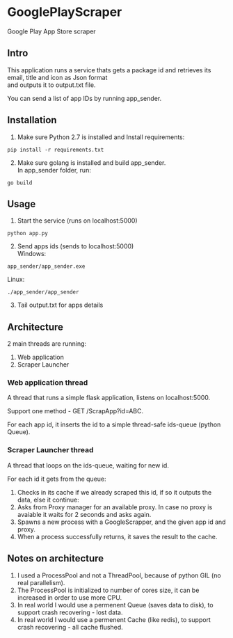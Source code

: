 # GooglePlayScraper
Google Play App Store scraper 

## Intro
This application runs a service thats gets a package id and retrieves its email, title and icon as Json format  <br />
and outputs it to output.txt file.

You can send a list of app IDs by running app_sender.



## Installation
1. Make sure Python 2.7 is installed and Install requirements:
```
pip install -r requirements.txt
```

2. Make sure golang is installed and build app_sender.  <br />
In app_sender folder, run:
```
go build
```


## Usage
1. Start the service (runs on localhost:5000)
```
python app.py
```

2. Send apps ids (sends to localhost:5000) <br />
Windows:
```
app_sender/app_sender.exe
```

Linux:
```
./app_sender/app_sender
```

3. Tail output.txt for apps details



## Architecture
2 main threads are running:
1. Web application 
2. Scraper Launcher

### Web application thread
A thread that runs a simple flask application, listens on localhost:5000.

Support one method - GET /ScrapApp?id=ABC.

For each app id, it inserts the id to a simple thread-safe ids-queue (python Queue).

### Scraper Launcher thread
A thread that loops on the ids-queue, waiting for new id.

For each id it gets from the queue:
1. Checks in its cache if we already scraped this id, if so it outputs the data, else it continue:
2. Asks from Proxy manager for an available proxy. In case no proxy is avaiable it waits for 2 seconds and asks again.
3. Spawns a new process with a GoogleScrapper, and the given app id and proxy.
4. When a process successfully returns, it saves the result to the cache.





## Notes on architecture
1. I used a ProcessPool and not a ThreadPool, because of python GIL (no real parallelism).
2. The ProcessPool is initialized to number of cores size, it can be increased in order to use more CPU. 
3. In real world I would use a permenent Queue (saves data to disk), to support crash recovering - lost data. 
4. In real world I would use a permenent Cache (like redis), to support crash recovering - all cache flushed.






